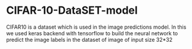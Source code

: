 # CIFAR-10-DataSET-model
CIFAR10 is a dataset which is used in the image predictions model. In this we used keras backend with tensorflow to build the neural network to predict the image labels in the dataset of image of input size 32*32

